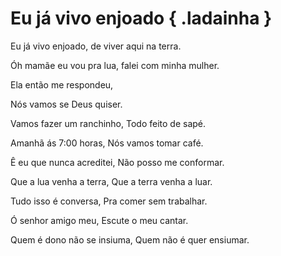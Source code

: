 # Eu já vivo enjoado { .ladainha }

Eu já vivo enjoado,
de viver aqui na terra.

Óh mamãe eu vou pra lua,
falei com minha mulher.

Ela então me respondeu,

Nós vamos se Deus quiser.

Vamos fazer um ranchinho,
Todo feito de sapé.

Amanhã ás 7:00 horas,
Nós vamos tomar café.

Ê eu que nunca acreditei,
Não posso me conformar.

Que a lua venha a terra,
Que a terra venha a luar.

Tudo isso é conversa,
Pra comer sem trabalhar.

Ó senhor amigo meu,
Escute o meu cantar.

Quem é dono não se insiuma,
Quem não é quer ensiumar.


[1]: https://www.youtube.com/watch?v=MQIOYw0ZpEA
[2]: https://www.youtube.com/watch?v=riyA0XlUd7A
[3]: https://www.youtube.com/watch?v=VPxcdd23Fkw